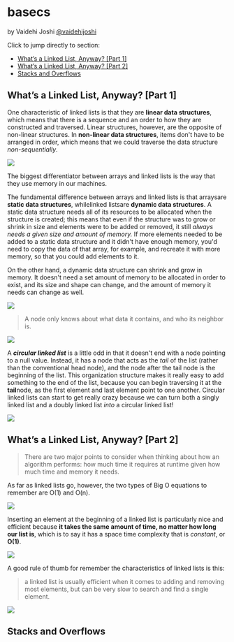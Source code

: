 # basecs

by  Vaidehi Joshi [@vaidehijoshi](https://twitter.com/vaidehijoshi)

Click to jump directly to section:
 - [What’s a Linked List, Anyway? [Part 1]](#whats-a-linked-list-anyway-part-1)
 - [What’s a Linked List, Anyway? [Part 2]](#whats-a-linked-list-anyway-part-2)
 - [Stacks and Overflows](Stacks_and_Overflows)

## What’s a Linked List, Anyway? [Part 1]

One characteristic of linked lists is that they are **linear data structures**, which means that there is a sequence and an order to how they are constructed and traversed. Linear structures, however, are the opposite of non-linear structures. In **non-linear data structures**, items don't have to be arranged in order, which means that we could traverse the data structure *non-sequentially*.

![](imgs/linear_non-linear.jpeg)

The biggest differentiator between arrays and linked lists is the way that they use memory in our machines.

The fundamental difference between arrays and linked lists is that arraysare **static data structures**, whilelinked listsare **dynamic data structures**. A static data structure needs all of its resources to be allocated when the structure is created; this means that even if the structure was to grow or shrink in size and elements were to be added or removed, it still *always needs a given size and amount of memory.* If more elements needed to be added to a static data structure and it didn't have enough memory, you'd need to copy the data of that array, for example, and recreate it with more memory, so that you could add elements to it.

On the other hand, a dynamic data structure can shrink and grow in memory. It doesn't need a set amount of memory to be allocated in order to exist, and its size and shape can change, and the amount of memory it needs can change as well.

![](imgs/memory.jpeg)

> A node only knows about what data it contains, and who its neighbor is.

![](imgs/parts_of_a_linked_list.jpeg)

A ***circular linked list*** is a little odd in that it doesn't end with a node pointing to a null value. Instead, it has a node that acts as the *tail* of the list (rather than the conventional head node), and the node after the tail node is the beginning of the list. This organization structure makes it really easy to add something to the end of the list, because you can begin traversing it at the **tail**node, as the first element and last element point to one another. Circular linked lists can start to get really crazy because we can turn both a singly linked list and a doubly linked list *into* a circular linked list!

![](imgs/types_of_linked_lists.jpeg)


## What’s a Linked List, Anyway? [Part 2]

> There are two major points to consider when thinking about how an algorithm performs: how much time it requires at runtime given how much time and memory it needs.

As far as linked lists go, however, the two types of Big O equations to remember are O(1) and O(n).

![](imgs/big-O-notation.jpeg)

Inserting an element at the beginning of a linked list is particularly nice and efficient because **it takes the same amount of time, no matter how long our list is**, which is to say it has a space time complexity that is *constant*, or **O(1)**.

![](imgs/linked-lists-bigO.jpeg)

A good rule of thumb for remember the characteristics of linked lists is this:

> a linked list is usually efficient when it comes to adding and removing most elements, but can be very slow to search and find a single element.

![](imgs/linked-lists-vs-arrays.jpeg)


## Stacks and Overflows
